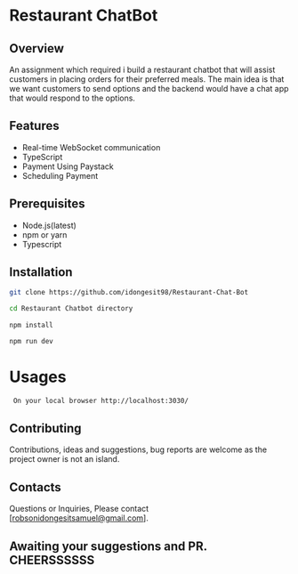 # Restaurant ChatBot
## Overview
An assignment which required i build a restaurant chatbot that will assist customers in placing orders for their preferred meals. The main idea is that we want customers to send options and the backend would have a chat app that would respond to the options. 

## Features
- Real-time WebSocket communication
- TypeScript
- Payment Using Paystack
- Scheduling Payment

## Prerequisites
- Node.js(latest)
- npm or yarn
- Typescript

## Installation
```sh
git clone https://github.com/idongesit98/Restaurant-Chat-Bot

cd Restaurant Chatbot directory 
 
npm install 

npm run dev
```

# Usages
```bash
 On your local browser http://localhost:3030/ 
```
## Contributing
Contributions, ideas and suggestions, bug reports are welcome as the project owner is not an island.

## Contacts
Questions or Inquiries, Please contact [robsonidongesitsamuel@gmail.com].

## Awaiting your suggestions and PR. CHEERSSSSSS
